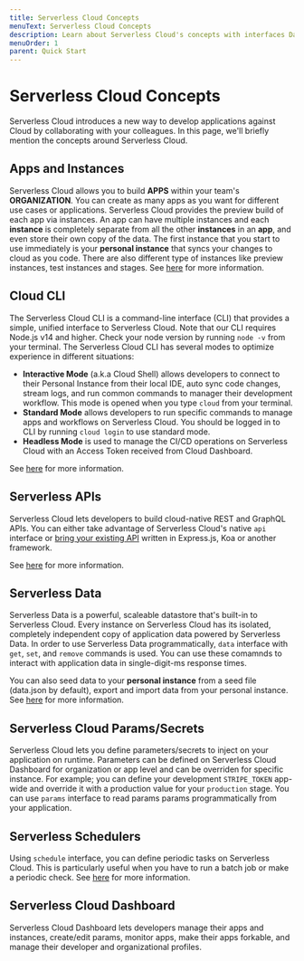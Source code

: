 ```yaml
---
title: Serverless Cloud Concepts
menuText: Serverless Cloud Concepts
description: Learn about Serverless Cloud's concepts with interfaces Dashboard.
menuOrder: 1
parent: Quick Start
---
```


# Serverless Cloud Concepts

Serverless Cloud introduces a new way to develop applications against Cloud by collaborating with your colleagues. In this page, we'll briefly mention the concepts around Serverless Cloud.

## Apps and Instances

Serverless Cloud allows you to build **APPS** within your team's **ORGANIZATION**. You can create as many apps as you want for different use cases or applications. Serverless Cloud provides the preview build of each app via instances. An app can have multiple instances and each **instance** is completely separate from all the other **instances** in an **app**, and even store their own copy of the data. The first instance that you start to use immediately is your **personal instance** that syncs your changes to cloud as you code. There are also different type of instances like preview instances, test instances and stages. See [here](/cloud/docs/apps/apps-instances) for more information.

## Cloud CLI

The Serverless Cloud CLI is a command-line interface (CLI) that provides a simple, unified interface to Serverless Cloud. Note that our CLI requires Node.js v14 and higher. Check your node version by running `node -v` from your terminal. The Serverless Cloud CLI has several modes to optimize experience in different situations:

- **Interactive Mode** (a.k.a Cloud Shell) allows developers to connect to their Personal Instance from their local IDE, auto sync code changes, stream logs, and run common commands to manager their development workflow. This mode is opened when you type `cloud` from your terminal.
- **Standard Mode** allows developers to run specific commands to manage apps and workflows on Serverless Cloud. You should be logged in to CLI by running `cloud login` to use standard mode.
- **Headless Mode** is used to manage the CI/CD operations on Serverless Cloud with an Access Token received from Cloud Dashboard.

See [here](/cloud/docs/cli) for more information.

## Serverless APIs

Serverless Cloud lets developers to build cloud-native REST and GraphQL APIs. You can either take advantage of Serverless Cloud's native `api` interface or [bring your existing API](/cloud/docs/apps/frameworks) written in Express.js, Koa or another framework.

See [here](/cloud/docs/apps/api) for more information.

## Serverless Data

Serverless Data is a powerful, scaleable datastore that's built-in to Serverless Cloud. Every instance on Serverless Cloud has its isolated, completely independent copy of application data powered by Serverless Data. In order to use Serverless Data programmatically, `data` interface with `get`, `set`, and `remove` commands is used. You can use these comamnds to interact with application data in single-digit-ms response times.

You can also seed data to your **personal instance** from a seed file (data.json by default), export and import data from your personal instance. See [here](/cloud/docs/apps/data) for more information.

## Serverless Cloud Params/Secrets

Serverless Cloud lets you define parameters/secrets to inject on your application on runtime. Parameters can be defined on Serverless Cloud Dashboard for organization or app level and can be overriden for specific instance. For example; you can define your development `STRIPE_TOKEN` app-wide and override it with a production value for your `production` stage. You can use `params` interface to read params params programmatically from your application.

## Serverless Schedulers

Using `schedule` interface, you can define periodic tasks on Serverless Cloud. This is particularly useful when you have to run a batch job or make a periodic check. See [here](/cloud/docs/apps/schedule) for more information.

## Serverless Cloud Dashboard

Serverless Cloud Dashboard lets developers manage their apps and instances, create/edit params, monitor apps, make their apps forkable, and manage their developer and organizational profiles.

